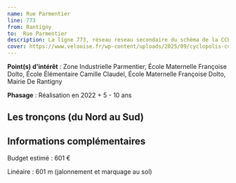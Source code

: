 ```yaml
---
name: Rue Parmentier
line: 773
from: Rantigny
to:  Rue Parmentier 
description: La ligne 773, réseau reseau secondaire du schéma de la CCLVD (tronçon 173) concerne Rantigny - Rue Parmentier
cover: https://www.velooise.fr/wp-content/uploads/2025/09/cyclopolis-cclvd-173.jpg
---
```


**Point(s) d'intérêt** : Zone Industrielle Parmentier, École Maternelle Françoise Dolto, École Élémentaire Camille Claudel, École Maternelle Françoise Dolto, Mairie De Rantigny

**Phasage** : Réalisation en 2022 + 5 - 10 ans

## Les tronçons (du Nord au Sud)

## Informations complémentaires

Budget estimé :  601 € 

Linéaire : 601 m (jalonnement et marquage au sol)

